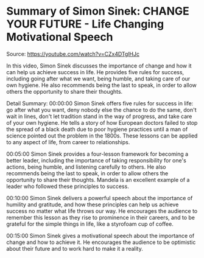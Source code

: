 # Summary of Simon Sinek: CHANGE YOUR FUTURE - Life Changing Motivational Speech

Source: https://youtube.com/watch?v=CZx4DTglHJc

In this video, Simon Sinek discusses the importance of change and how it can help us achieve success in life. He provides five rules for success, including going after what we want, being humble, and taking care of our own hygiene. He also recommends being the last to speak, in order to allow others the opportunity to share their thoughts.

Detail Summary: 
00:00:00
Simon Sinek offers five rules for success in life: go after what you want, deny nobody else the chance to do the same, don't wait in lines, don't let tradition stand in the way of progress, and take care of your own hygiene. He tells a story of how European doctors failed to stop the spread of a black death due to poor hygiene practices until a man of science pointed out the problem in the 1800s. These lessons can be applied to any aspect of life, from career to relationships.

00:05:00
Simon Sinek provides a four-lesson framework for becoming a better leader, including the importance of taking responsibility for one's actions, being humble, and listening carefully to others. He also recommends being the last to speak, in order to allow others the opportunity to share their thoughts. Mandela is an excellent example of a leader who followed these principles to success.

00:10:00
Simon Sinek delivers a powerful speech about the importance of humility and gratitude, and how these principles can help us achieve success no matter what life throws our way. He encourages the audience to remember this lesson as they rise to prominence in their careers, and to be grateful for the simple things in life, like a styrofoam cup of coffee.

00:15:00
Simon Sinek gives a motivational speech about the importance of change and how to achieve it. He encourages the audience to be optimistic about their future and to work hard to make it a reality.

